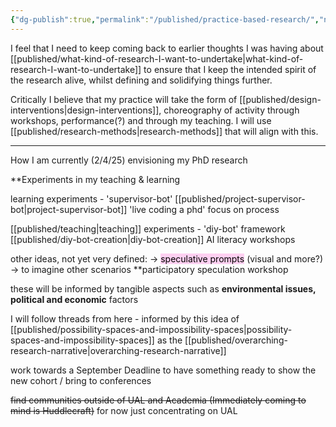 ```yaml
---
{"dg-publish":true,"permalink":"/published/practice-based-research/","noteIcon":""}
---
```



I feel that I need to keep coming back to earlier thoughts I was having about [[published/what-kind-of-research-I-want-to-undertake\|what-kind-of-research-I-want-to-undertake]] to ensure that I keep the intended spirit of the research alive, whilst defining and solidifying things further. 

Critically I believe that my practice will take the form of [[published/design-interventions\|design-interventions]], choreography of activity through workshops, performance(?) and through my teaching. I will use [[published/research-methods\|research-methods]] that will align with this.

---
How I am currently (2/4/25) envisioning my PhD research

**Experiments in my teaching & learning

learning experiments - 
	'supervisor-bot' [[published/project-supervisor-bot\|project-supervisor-bot]]
	'live coding a phd' focus on process

[[published/teaching\|teaching]] experiments - 
	'diy-bot' framework [[published/diy-bot-creation\|diy-bot-creation]] 
	AI literacy workshops 

other ideas, not yet very defined: 
-> <mark style="background: #FFB8EBA6;">speculative prompts</mark> (visual and more?)
-> to imagine other scenarios 
**participatory speculation workshop

these will be informed by tangible aspects such as **environmental issues, political and economic** factors

I will follow threads from here - informed by this idea of [[published/possibility-spaces-and-impossibility-spaces\|possibility-spaces-and-impossibility-spaces]] as the [[published/overarching-research-narrative\|overarching-research-narrative]]

work towards a September Deadline to have something ready to show the new cohort / bring to conferences

~~find communities outside of UAL and Academia (Immediately coming to mind is Huddlecraft)~~
for now just concentrating on UAL 

